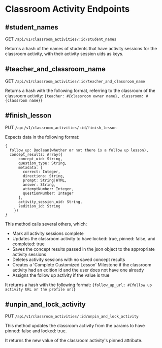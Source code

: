 # Classroom Activity Endpoints

## #student_names
GET `/api/v1/classroom_activities/:id/student_names`

Returns a hash of the names of students that have activity sessions for the classroom activity, with their activity session uids as keys.

## #teacher_and_classroom_name
GET `/api/v1/classroom_activities/:id/teacher_and_classroom_name`

Returns a hash with the following format, referring to the classroom of the classroom activity:
`{teacher: #{classroom owner name}, classroom: #{classroom name}}`

## #finish_lesson
PUT `/api/v1/classroom_activities/:id/finish_lesson`

Expects data in the following format:
```
{
  follow_up: Boolean(whether or not there is a follow up lesson),
  concept_results: Array({
      concept_uid: String,
      question_type: String,
      metadata: {
        correct: Integer,
        directions: String,
        prompt: String|HTML,
        answer: String,
        attemptNumber: Integer,
        questionNumber: Integer
      },
      activity_session_uid: String,
      ?edition_id: String
    })
}
```
<!-- "{\"follow_up\":true,\"concept_results\":[{\"concept_uid\":\"X37oyfiNxSphA34npOb-Ig\",\"question_type\":\"lessons-slide\",\"metadata\":{\"correct\":1,\"directions\":\"Combine the sentences using one of the joining words.\",\"prompt\":\"<p>The football star leaped toward the end zone.&nbsp;</p>\\n<p>He did not score a touchdown.</p>\",\"answer\":\"The football star leaped toward the end zone, but he did not score a touchdown.\",\"attemptNumber\":1,\"questionNumber\":1},\"activity_session_uid\":\"CzdnkJa649c3eZ-Ag8udAQ\"},{\"concept_uid\":\"X37oyfiNxSphA34npOb-Ig\",\"question_type\":\"lessons-slide\",\"metadata\":{\"correct\":1,\"directions\":\"Combine the sentences using a joining word.\",\"prompt\":\"<p>The quarterback was fast.&nbsp;</p>\\n<p>The other players couldn’t catch him.&nbsp;</p>\",\"answer\":\"The quarterback was fast, but the other players couldn't catch him.\",\"attemptNumber\":1,\"questionNumber\":2},\"activity_session_uid\":\"CzdnkJa649c3eZ-Ag8udAQ\"}]}" -->

This method calls several others, which:
- Mark all activity sessions complete
- Updates the classroom activity to have locked: true, pinned: false, and completed: true
- Saves the concept results passed in the json object to the appropriate activity sessions
- Deletes activity sessions with no saved concept results
- Creates a 'Complete Customized Lesson' Milestone if the classroom activity had an edition id and the user does not have one already
- Assigns the follow up activity if the value is true

It returns a hash with the following format:
`{follow_up_url: #{follow up activity URL or the profile url}`

## #unpin_and_lock_activity
PUT `/api/v1/classroom_activities/:id/unpin_and_lock_activity`

This method updates the classroom activity from the params to have pinned: false and locked: true.

It returns the new value of the classroom activity's pinned attribute.

